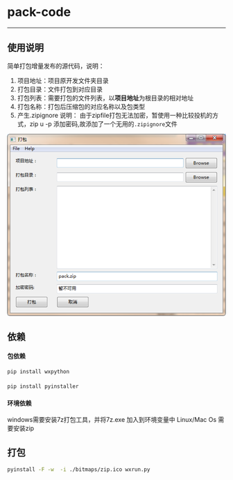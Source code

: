 # pack-code

---

## 使用说明

简单打包增量发布的源代码，说明：

1. 项目地址：项目原开发文件夹目录
2. 打包目录：文件打包到对应目录
3. 打包列表：需要打包的文件列表，以**项目地址**为根目录的相对地址
4. 打包名称：打包后压缩包的对应名称以及包类型
5. 产生.zipignore 说明： 由于zipfile打包无法加密，暂使用一种比较投机的方式，zip u -p 添加密码,故添加了一个无用的`.zipignore`文件


![截图](./screenshot.png)

## 依赖

#### 包依赖

```bash
pip install wxpython

pip install pyinstaller
```

#### 环境依赖

windows需要安装7z打包工具，并将7z.exe 加入到环境变量中
Linux/Mac Os 需要安装zip

## 打包

```bash
pyinstall -F -w  -i ./bitmaps/zip.ico wxrun.py
```


